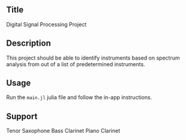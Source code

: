 ## Title
Digital Signal Processing  Project

## Description
This project should be able to identify instruments based on spectrum analysis from out of a list of predetermined instruments.

## Usage
Run the `main.jl` julia file and follow the in-app instructions.

## Support
Tenor Saxophone
Bass Clarinet
Piano
Clarinet
